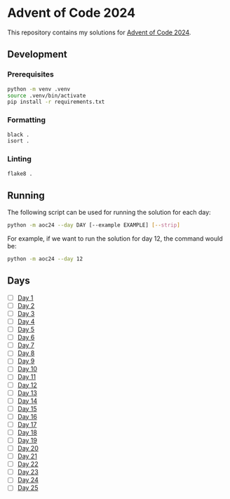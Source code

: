 # Advent of Code 2024

This repository contains my solutions for [Advent of Code 2024](https://adventofcode.com/2024).

## Development

### Prerequisites

```sh
python -m venv .venv
source .venv/bin/activate
pip install -r requirements.txt
```

### Formatting

```sh
black .
isort .
```

### Linting

```sh
flake8 .
```

## Running

The following script can be used for running the solution for each day:

```sh
python -m aoc24 --day DAY [--example EXAMPLE] [--strip]
```

For example, if we want to run the solution for day 12, the command would be:

```sh
python -m aoc24 --day 12
```

## Days

- [ ] [Day 1](./aoc24/day1/solution.py)
- [ ] [Day 2](./aoc24/day2/solution.py)
- [ ] [Day 3](./aoc24/day3/solution.py)
- [ ] [Day 4](./aoc24/day4/solution.py)
- [ ] [Day 5](./aoc24/day5/solution.py)
- [ ] [Day 6](./aoc24/day6/solution.py)
- [ ] [Day 7](./aoc24/day7/solution.py)
- [ ] [Day 8](./aoc24/day8/solution.py)
- [ ] [Day 9](./aoc24/day9/solution.py)
- [ ] [Day 10](./aoc24/day10/solution.py)
- [ ] [Day 11](./aoc24/day11/solution.py)
- [ ] [Day 12](./aoc24/day12/solution.py)
- [ ] [Day 13](./aoc24/day13/solution.py)
- [ ] [Day 14](./aoc24/day14/solution.py)
- [ ] [Day 15](./aoc24/day15/solution.py)
- [ ] [Day 16](./aoc24/day16/solution.py)
- [ ] [Day 17](./aoc24/day17/solution.py)
- [ ] [Day 18](./aoc24/day18/solution.py)
- [ ] [Day 19](./aoc24/day19/solution.py)
- [ ] [Day 20](./aoc24/day20/solution.py)
- [ ] [Day 21](./aoc24/day21/solution.py)
- [ ] [Day 22](./aoc24/day22/solution.py)
- [ ] [Day 23](./aoc24/day23/solution.py)
- [ ] [Day 24](./aoc24/day24/solution.py)
- [ ] [Day 25](./aoc24/day25/solution.py)
